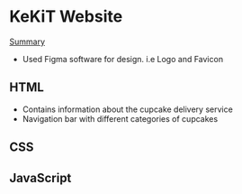 # KeKiT Website

<u>Summary</u>
- Used Figma software for design. i.e Logo and Favicon



## HTML
- Contains information about the cupcake delivery service
- Navigation bar with different categories of cupcakes

## CSS



## JavaScript

